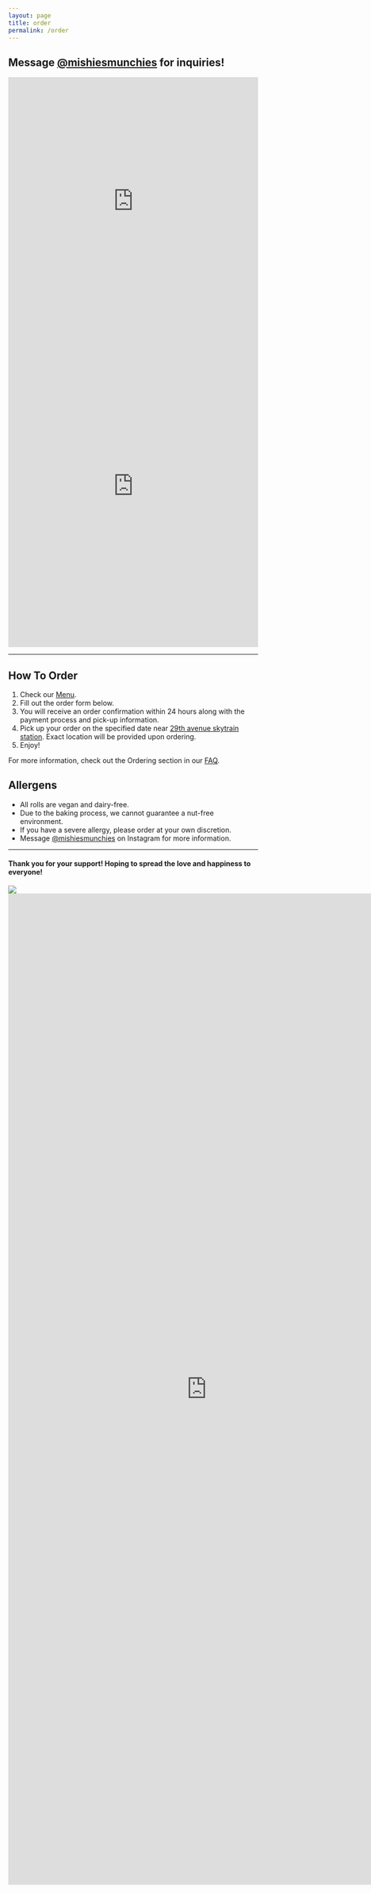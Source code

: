 ```yaml
---
layout: page
title: order
permalink: /order
---
```


<div class="note"></div>

## Message [@mishiesmunchies](https://www.instagram.com/mishiesmunchies/) for inquiries!

<div class="responsive-iframe-container big-container">
    <iframe src="https://calendar.google.com/calendar/embed?height=600&wkst=1&bgcolor=%23ffffff&ctz=America%2FVancouver&showNav=1&showTitle=0&title=Mishie's%20Munchies%20Order%20Dates&showDate=1&showPrint=0&showTabs=0&showCalendars=0&showTz=0&src=bWlzaGllc211bmNoaWVzQGdtYWlsLmNvbQ&color=%23039BE5" style="border-width:0" width="100%" height="500" frameborder="0" scrolling="no"></iframe>
</div>

<div class="responsive-iframe-container small-container">
    <iframe src="https://calendar.google.com/calendar/embed?height=600&wkst=1&bgcolor=%23ffffff&ctz=America%2FVancouver&showNav=1&showTitle=0&title=Mishie's%20Munchies%20Order%20Dates&showDate=1&showPrint=0&showTabs=0&showCalendars=0&showTz=0&src=bWlzaGllc211bmNoaWVzQGdtYWlsLmNvbQ&color=%23039BE5" style="border-width:0" width="100%" height="650" frameborder="0" scrolling="no"></iframe>
</div>

---

## How To Order
1. Check our [Menu](menu).
2. Fill out the order form below.
3. You will receive an order confirmation within 24 hours along with the payment process and pick-up information.
4. Pick up your order on the specified date near [29th avenue skytrain station](https://maps.app.goo.gl/3Wb6DUpTJMYiQKsp8). Exact location will be provided upon ordering.
5. Enjoy!

For more information, check out the Ordering section in our [FAQ](faq).

## Allergens
- All rolls are vegan and dairy-free. 
- Due to the baking process, we cannot guarantee a nut-free environment. 
- If you have a severe allergy, please order at your own discretion. 
- Message [@mishiesmunchies](https://www.instagram.com/mishiesmunchies/) on Instagram for more information. 

---

#### Thank you for your support! Hoping to spread the love and happiness to everyone!

<img class="full-menu" src="../assets/img/menu-page.svg">

<iframe class="google-form" src="https://docs.google.com/forms/d/e/1FAIpQLSfuDx8gzm7VhwqWfyYDL8pve3tsZaDPJ70bwes-9EZ683i2RQ/viewform?embedded=true" width="800" height="2000" frameborder="0" marginheight="0" marginwidth="0">Loading…</iframe>